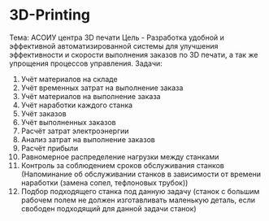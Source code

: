 # 3D-Printing
Тема: АСОИУ центра 3D печати
Цель - Разработка удобной и эффективной автоматизированной системы для улучшения эффективности и скорости выполнения заказов по 3D печати, а так же упрощения процессов управления.
Задачи:
1.	Учёт материалов на складе
2.	Учёт временных затрат на выполнение заказа
3.	Учёт материалов на выполнение заказа
4.	Учёт наработки каждого станка
5.	Учёт заказов
6.	Учёт выполненных заказов
7.	Расчёт затрат электроэнергии
8.	Анализ затрат на выполнение заказов
9.	Расчёт прибыли
10.	Равномерное распределение нагрузки между станками
11.	Контроль за соблюдением сроков обслуживания станков (Напоминание об обслуживании станков в зависимости от времени наработки (замена сопел, тефлоновых трубок))
12.	Подбор подходящего станка под данную задачу (станок с большим рабочем полем не должен изготавливать маленькую деталь, если свободен подходящий для данной задачи станок)
